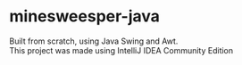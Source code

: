 # minesweesper-java

Built from scratch, using Java Swing and Awt. \
This project was made using IntelliJ IDEA Community Edition

